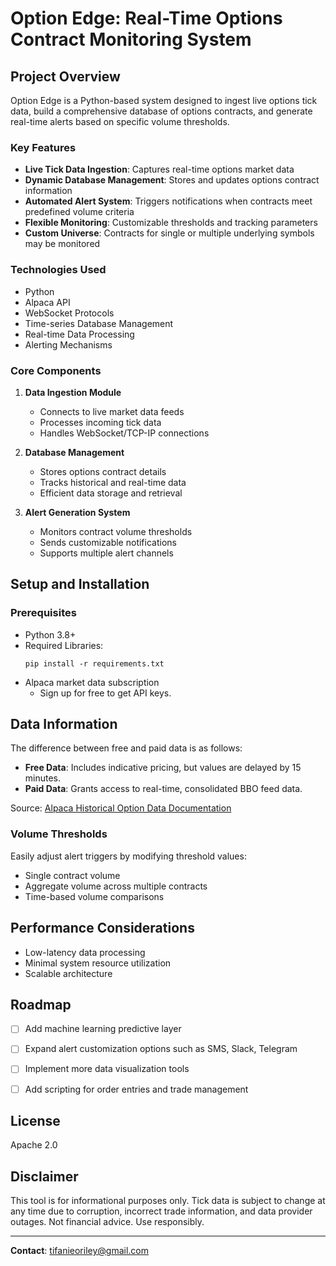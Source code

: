 # Option Edge: Real-Time Options Contract Monitoring System

## Project Overview

Option Edge is a Python-based system designed to ingest live options tick data, build a comprehensive database of options contracts, and generate real-time alerts based on specific volume thresholds.

### Key Features

- **Live Tick Data Ingestion**: Captures real-time options market data
- **Dynamic Database Management**: Stores and updates options contract information
- **Automated Alert System**: Triggers notifications when contracts meet predefined volume criteria
- **Flexible Monitoring**: Customizable thresholds and tracking parameters
- **Custom Universe**: Contracts for single or multiple underlying symbols may be monitored


### Technologies Used
- Python
- Alpaca API
- WebSocket Protocols
- Time-series Database Management
- Real-time Data Processing
- Alerting Mechanisms

### Core Components
1. **Data Ingestion Module**
   - Connects to live market data feeds
   - Processes incoming tick data
   - Handles WebSocket/TCP-IP connections

2. **Database Management**
   - Stores options contract details
   - Tracks historical and real-time data
   - Efficient data storage and retrieval

3. **Alert Generation System**
   - Monitors contract volume thresholds
   - Sends customizable notifications
   - Supports multiple alert channels

## Setup and Installation

### Prerequisites
- Python 3.8+
- Required Libraries:
  ```
  pip install -r requirements.txt
  ```
- Alpaca market data subscription
  - Sign up for free to get API keys. 

## Data Information

The difference between free and paid data is as follows:

- **Free Data**: Includes indicative pricing, but values are delayed by 15 minutes.
- **Paid Data**: Grants access to real-time, consolidated BBO feed data.

Source: [Alpaca Historical Option Data Documentation](https://docs.alpaca.markets/docs/historical-option-data#:~:text=Indicative%20Pricing%20Feed%20is%20a,re%20delayed%20by%2015%20minutes.&text=OPRA%20is%20the%20consolidated%20BBO%20feed%20of%20OPRA.)


### Volume Thresholds
Easily adjust alert triggers by modifying threshold values:
- Single contract volume
- Aggregate volume across multiple contracts
- Time-based volume comparisons


## Performance Considerations
- Low-latency data processing
- Minimal system resource utilization
- Scalable architecture

## Roadmap
- [ ] Add machine learning predictive layer
- [ ] Expand alert customization options such as SMS, Slack, Telegram
- [ ] Implement more data visualization tools
- [ ] Add scripting for order entries and trade management


## License
Apache 2.0

## Disclaimer
This tool is for informational purposes only. Tick data is subject to change at any time due to corruption, incorrect trade information, and data provider outages. Not financial advice. Use responsibly.

---

**Contact**: tifanieoriley@gmail.com

